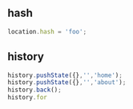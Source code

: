 ## hash

```js
location.hash = 'foo';
```



## history

```js
history.pushState({},'','home');
history.pushState({},'','about');
history.back();
history.for
```

